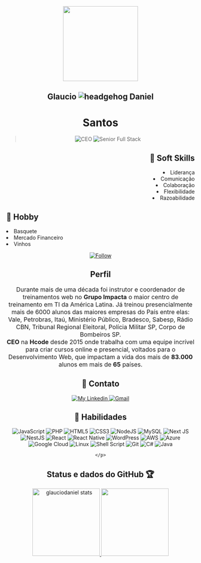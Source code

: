 <div align="center">
  <img align="center" src="https://user-images.githubusercontent.com/85960784/122116051-83ffd900-cdfb-11eb-969f-b419d5ddf521.png" style="width:200px; height:200px; border: 50px; max-width:100%;">
  <h2>Glaucio <img alt="headgehog" src="https://user-images.githubusercontent.com/61317250/118311580-7ab2e200-b4c6-11eb-98f5-0495e8e5a7cc.gif"> Daniel</h2>
  <h1> Santos</h1>
<blockquote><img alt="CEO" src="https://img.shields.io/badge/-CEO%20em%20Hcode-6633cc?style=flat-square&amp;logoColor=white&amp;color=555555"> <img alt="Senior Full Stack" src="https://img.shields.io/badge/-Senior%20Full%20Stack-6633cc?style=flat-square&amp;logo=Polymer-Project&amp;logoColor=white&amp;color=555555"></blockquote>
  
<div align="right">
  <h2>🎯 Soft Skills</h2>
    <li>Liderança</li>
    <li>Comunicação</li>
    <li>Colaboração</li>
    <li>Flexibilidade</li>
    <li>Razoabilidade</li>
</div>
 <div align="left">
  <h2>🏀 Hobby</h2>
    <li>Basquete</li>
    <li>Mercado Financeiro</li>
    <li>Vinhos</li>
</div>
</div>
<p align="center">
    <div align="center">
        <a href="https://github.com/glauciodaniel?tab=followers">
            <img align="center" alt="Follow" src="https://img.shields.io/github/followers/glauciodaniel?style=flat-square&amp;logo=github&amp;label=Followers&amp;color=9e7d57">
        </a>
    </div>
</p>

<div align="center">
    <h2>Perfil</h2>
    <p style="font-size: 16px;">
    Durante mais de uma década foi instrutor e coordenador de treinamentos web no <b>Grupo Impacta</b> o maior centro de treinamento em TI da América Latina. Já treinou presencialmente mais de 6000 alunos das maiores empresas do País entre elas: Vale, Petrobras, Itaú, Ministério Público, Bradesco, Sabesp, Rádio CBN, Tribunal Regional Eleitoral, Polícia Militar SP, Corpo de Bombeiros SP.<br><b>CEO</b> na <b>Hcode</b> desde 2015 onde trabalha com uma equipe incrível para criar cursos online e presencial, voltados para o Desenvolvimento Web, que impactam a vida dos mais de <b>83.000</b> alunos em mais de <b>65</b> países.
    </p>
</div>

<div align="center">
    <h2>📡 Contato</h2>
</div>
<p align="center">
    </a>
    <a href="https://www.linkedin.com/in/glauciodaniel/">
        <img alt="My Linkedin" src="https://img.shields.io/static/v1?style=flat-square&logo=linkedin&label=Linkedin&message=glauciodaniel&color=FF7704">
    </a>
    <a href="mailto:glauciodaniel@gmail.com">
        <img alt="Gmail" src="https://img.shields.io/static/v1?style=flat-square&logo=gmail&label=Gmail&message=glaucio@hcode.com.br&color=FF7704">
    </a>
</p>

<div align="center">
    <h2>📑 Habilidades</h2>
    <p align="center">
      <img alt="JavaScript" src="https://img.shields.io/badge/javascript-%23323330.svg?style=for-the-badge&logo=javascript&logoColor=%23F7DF1E"/>
      <img alt="PHP" src="https://img.shields.io/badge/php-%23777BB4.svg?style=for-the-badge&logo=php&logoColor=white"/>
      <img alt="HTML5" src="https://img.shields.io/badge/html5-%23E34F26.svg?style=for-the-badge&logo=html5&logoColor=white"/>
      <img alt="CSS3" src="https://img.shields.io/badge/css3-%231572B6.svg?style=for-the-badge&logo=css3&logoColor=white"/>
      <img alt="NodeJS" src="https://img.shields.io/badge/node.js-%2343853D.svg?style=for-the-badge&logo=node-dot-js&logoColor=white"/>
      <img alt="MySQL" src="https://img.shields.io/badge/mysql-%2300f.svg?style=for-the-badge&logo=mysql&logoColor=white"/>
      <img alt="Next JS" src="https://img.shields.io/badge/nextjs-%23000000.svg?style=for-the-badge&logo=next.js&logoColor=white"/>
      <img alt="NestJS" src="https://img.shields.io/badge/nestjs-%23E0234E.svg?style=for-the-badge&logo=nestjs&logoColor=white" />
      <img alt="React" src="https://img.shields.io/badge/react-%2320232a.svg?style=for-the-badge&logo=react&logoColor=%2361DAFB"/>
      <img alt="React Native" src="https://img.shields.io/badge/react_native-%2320232a.svg?style=for-the-badge&logo=react&logoColor=%2361DAFB"/>
      <img alt="WordPress" src="https://img.shields.io/badge/WordPress-%23117AC9.svg?style=for-the-badge&logo=WordPress&logoColor=white"/>
      <img alt="AWS" src="https://img.shields.io/badge/AWS-%23FF9900.svg?style=for-the-badge&logo=amazon-aws&logoColor=white"/>
      <img alt="Azure" src="https://img.shields.io/badge/azure-%230072C6.svg?style=for-the-badge&logo=azure-devops&logoColor=white"/>
      <img alt="Google Cloud" src="https://img.shields.io/badge/GoogleCloud-%234285F4.svg?style=for-the-badge&logo=google-cloud&logoColor=white"/>
      <img alt="Linux" src="https://img.shields.io/badge/Linux-FCC624?style=for-the-badge&logo=linux&logoColor=black">
      <img alt="Shell Script" src="https://img.shields.io/badge/shell_script-%23121011.svg?style=for-the-badge&logo=gnu-bash&logoColor=white"/>
      <img alt="Git" src="https://img.shields.io/badge/git-%23F05033.svg?style=for-the-badge&logo=git&logoColor=white"/>
      <img alt="C#" src="https://img.shields.io/badge/c%23-%23239120.svg?style=for-the-badge&logo=c-sharp&logoColor=white"/>
      <img alt="Java" src="https://img.shields.io/badge/java-%23ED8B00.svg?style=for-the-badge&logo=java&logoColor=white"/>
      
    </p>
</div>

<div align="center">
    <h2>Status e dados do GitHub 🏆</h2>
</div>

<p align="center">
  <a href="https://github.com/guilhermedsribeiro/">
    <img height="180em" alt="glauciodaniel stats" src="https://github-readme-stats.vercel.app/api?username=glauciodaniel&show_icons=true&bg_color=DEG,555555,9e7d57&theme=react" style="max-width:100%;">
    <img height="180em" src="https://github-readme-stats.vercel.app/api/top-langs/?username=glauciodaniel&layout=compact&theme=react&line_height=27&bg_color=DEG,555555,9e7d57" style="max-width:100%;">
  </a>
</p>
